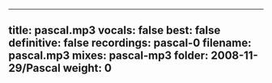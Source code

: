 
---
title: pascal.mp3
vocals: false
best: false
definitive: false
recordings: pascal-0
filename: pascal.mp3
mixes: pascal-mp3
folder: 2008-11-29/Pascal
weight: 0
---
